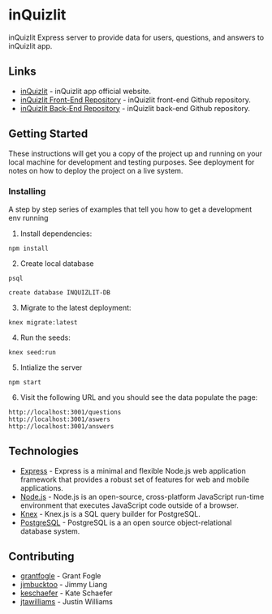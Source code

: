 # inQuizlit

inQuizlit Express server to provide data for users, questions, and answers to inQuizlit app. 

## Links

* [inQuizlit](https://inquizlit-iq.surge.sh) - inQuizlit app official website.
* [inQuizlit Front-End Repository](https://github.com/jimbucktoo/inquizlit-frontend) - inQuizlit front-end Github repository.
* [inQuizlit Back-End Repository](https://github.com/keschaefer/inquizlit-backend) - inQuizlit back-end Github repository.

## Getting Started

These instructions will get you a copy of the project up and running on your local machine for development and testing purposes. See deployment for notes on how to deploy the project on a live system.

### Installing

A step by step series of examples that tell you how to get a development env running

1. Install dependencies:

```
npm install
```

2. Create local database

```
psql

create database INQUIZLIT-DB
```

3. Migrate to the latest deployment:

```
knex migrate:latest
```

4. Run the seeds:

```
knex seed:run
```

5. Intialize the server

```
npm start
```

6. Visit the following URL and you should see the data populate the page:

```
http://localhost:3001/questions 
http://localhost:3001/aswers
http://localhost:3001/answers 
```

## Technologies

* [Express](https://expressjs.com/) - Express is a minimal and flexible Node.js web application framework that provides a robust set of features for web and mobile applications.
* [Node.js](https://nodejs.org/en/about/) - Node.js is an open-source, cross-platform JavaScript run-time environment that executes JavaScript code outside of a browser.
* [Knex](https://knexjs.org/) - Knex.js is a SQL query builder for PostgreSQL.
* [PostgreSQL](https://www.postgresql.org/) - PostgreSQL is a an open source object-relational database system.

## Contributing

* [grantfogle](https://github.com/grantfogle) - Grant Fogle
* [jimbucktoo](https://github.com/jimbucktoo) - Jimmy Liang
* [keschaefer](https://github.com/keschaefer) - Kate Schaefer
* [jtawilliams](https://github.com/jtawilliams) - Justin Williams


